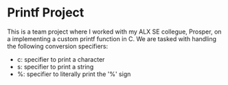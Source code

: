 # Printf Project

This is a team project where I worked with my ALX SE collegue, Prosper, on a implementing a custom printf function in C. We are tasked with handling the following conversion specifiers:

* c: specifier to print a character
* s: specifier to print a string
* %: specifier to literally print the '%' sign
